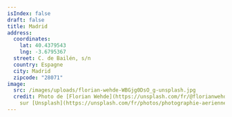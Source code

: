 ```yaml
---
isIndex: false
draft: false
title: Madrid
address:
  coordinates:
    lat: 40.4379543
    lng: -3.6795367
  street: C. de Bailén, s/n
  country: Espagne
  city: Madrid
  zipcode: "28071"
image:
  src: /images/uploads/florian-wehde-WBGjg0DsO_g-unsplash.jpg
  credit: Photo de [Florian Wehde](https://unsplash.com/fr/@florianwehde?utm_content=creditCopyText&utm_medium=referral&utm_source=unsplash)
    sur [Unsplash](https://unsplash.com/fr/photos/photographie-aerienne-de-vehicules-passant-entre-des-immeubles-de-grande-hauteur-WBGjg0DsO_g?utm_content=creditCopyText&utm_medium=referral&utm_source=unsplash)
---
```

